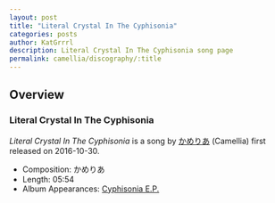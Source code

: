 ```yaml
---
layout: post
title: "Literal Crystal In The Cyphisonia"
categories: posts
author: KatGrrrl
description: Literal Crystal In The Cyphisonia song page
permalink: camellia/discography/:title
---
```


## Overview

### Literal Crystal In The Cyphisonia

*Literal Crystal In The Cyphisonia* is a song by [かめりあ](<{% link postsWiki/_posts/2023-12-10-camellia.md %}>) (Camellia) first released on 2016-10-30.

* Composition: かめりあ
* Length: 05:54
* Album Appearances: [Cyphisonia E.P.](<{% link postsInclude/_posts/camellia/albums/Cyphisonia/2023-12-18-Cyphisonia.md %}>)
